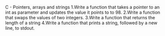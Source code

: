 C - Pointers, arrays and strings
1.Write a function that takes a pointer to an int as parameter and updates the value it points to to 98.
2.Write a function that swaps the values of two integers.
3.Write a function that returns the length of a string
4.Write a function that prints a string, followed by a new line, to stdout.
